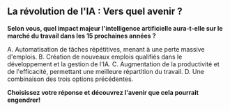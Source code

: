 ##  La révolution de l'IA : Vers quel avenir ?

**Selon vous, quel impact majeur l'intelligence artificielle aura-t-elle sur le marché du travail dans les 15 prochaines années ?**

A. Automatisation de tâches répétitives, menant à une perte massive d'emplois.
B. Création de nouveaux emplois qualifiés dans le développement et la gestion de l'IA.
C. Augmentation de la productivité et de l'efficacité, permettant une meilleure répartition du travail.
D. Une combinaison des trois options précédentes.

**Choisissez votre réponse et découvrez l'avenir que cela pourrait engendrer!**


